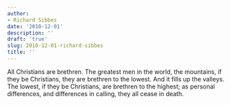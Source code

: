 ```yaml
---
author:
- Richard Sibbes
date: '2010-12-01'
description: ''
draft: 'true'
slug: 2010-12-01-richard-sibbes
title: ''
---
```

All Christians are brethren. The greatest men in the world, the mountains, if they be Christians, they are brethren to the lowest. And it fills up the valleys. The lowest, if they be Christians, are brethren to the highest; as personal differences, and differences in calling, they all cease in death.




